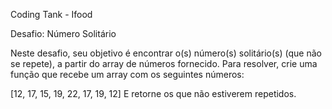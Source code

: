 Coding Tank - Ifood

Desafio: Número Solitário

Neste desafio, seu objetivo é encontrar o(s) número(s) solitário(s) (que não se repete), a partir do array de números fornecido. Para resolver, crie uma função que recebe um array com os seguintes números:

[12, 17, 15, 19, 22, 17, 19, 12]
E retorne os que não estiverem repetidos.